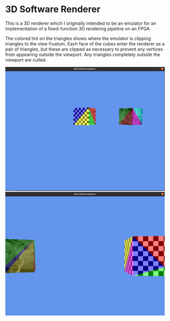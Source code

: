 
# 3D Software Renderer

This is a 3D renderer which I originally intended to be an emulator for an
implementation of a fixed-function 3D rendering pipeline on an FPGA.

The colored tint on the triangles shows where the emulator is clipping triangles
to the view frustum. Each face of the cubes enter the renderer as a pair of triangles,
but these are clipped as necessary to prevent any vertices from appearing outside
the viewport. Any triangles completely outside the viewport are culled.

![No Clipping](screenshots/no_clipping.png "No Clipping")
![Viewport Clipping](screenshots/viewport_clipping.png "Viewport Clipping")


